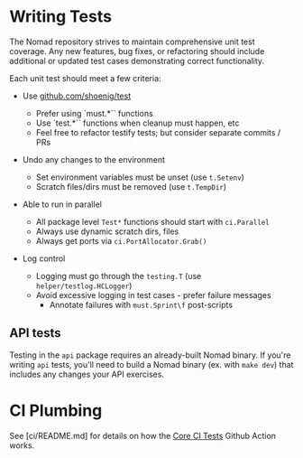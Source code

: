 # Writing Tests

The Nomad repository strives to maintain comprehensive unit test coverage. Any new
features, bug fixes, or refactoring should include additional or updated test cases
demonstrating correct functionality.

Each unit test should meet a few criteria:

- Use [github.com/shoenig/test](https://github.com/shoenig/test)
  - Prefer using `must.*`` functions
  - Use `test.*`` functions when cleanup must happen, etc
  - Feel free to refactor testify tests; but consider separate commits / PRs

- Undo any changes to the environment
  - Set environment variables must be unset (use `t.Setenv`)
  - Scratch files/dirs must be removed (use `t.TempDir`)

- Able to run in parallel
  - All package level `Test*` functions should start with `ci.Parallel`
  - Always use dynamic scratch dirs, files
  - Always get ports via `ci.PortAllocator.Grab()`

- Log control
  - Logging must go through the `testing.T` (use `helper/testlog.HCLogger`)
  - Avoid excessive logging in test cases - prefer failure messages
    - Annotate failures with `must.Sprint\f` post-scripts

## API tests

Testing in the `api` package requires an already-built Nomad
binary. If you're writing `api` tests, you'll need to build a Nomad
binary (ex. with `make dev`) that includes any changes your API
exercises.


# CI Plumbing

See [ci/README.md] for details on how the [Core CI Tests](https://github.com/hernad/nomad/actions/workflows/test-core.yaml)
Github Action works.
